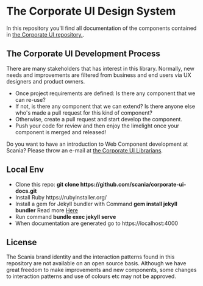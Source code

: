 <h1>The Corporate UI Design System</h1>

<p>In this repository you'll find all documentation of the components contained in <a href="https://github.com/Scania/corporate-ui">the Corporate UI repository.</a>.</p>

<h2>The Corporate UI Development Process</h2>
<p>There are many stakeholders that has interest in this library. Normally, new needs and improvements are filtered from business and end users via UX designers and product owners.</p>
<ul>
	<li>Once project requirements are defined: Is there any component that we can re-use?</li>
	<li>If not, is there any component that we can extend? Is there anyone else who's made a pull request for this kind of component?</li>
	<li>Otherwise, create a pull request and start develop the component.</li>
	<li>Push your code for review and then enjoy the limelight once your component is merged and released!</li>
</ul>

<p>Do you want to have an introduction to Web Component development at Scania? Please throw an e-mail at <a href="mailto:corporate-ui@scania.com">the Corporate UI Librarians</a>.</p>

<h2>Local Env</h2>
<ul>
	<li> Clone this repo: <strong>git clone https://github.com/scania/corporate-ui-docs.git</strong></li>
	<li>Install Ruby https://rubyinstaller.org/</li>
	<li>Install a gem for Jekyll bundler with Command <strong>gem install jekyll bundler</strong> Read more <a href="https://jekyllrb.com/docs/">Here</a></li>
	<li>Run command <strong>bundle exec jekyll serve</strong></li>
	<li>When documentation are generated go to https://localhost:4000</li>
</ul>

<h2>License</h2>
<p>The Scania brand identity and the interaction patterns found in this repository are not available on an open source basis. Although we have great freedom to make improvements and new components, some changes to interaction patterns and use of colours etc may not be approved.</p>
